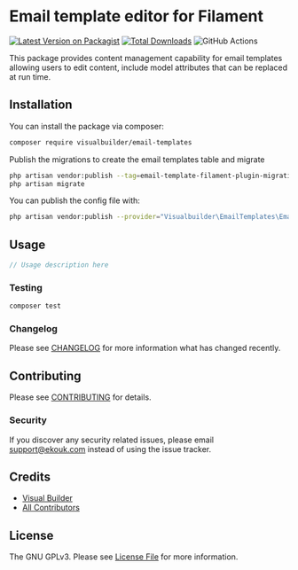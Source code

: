 # Email template editor for Filament

[![Latest Version on Packagist](https://img.shields.io/packagist/v/visualbuilder/email-templates.svg?style=flat-square)](https://packagist.org/packages/visualbuilder/email-templates)
[![Total Downloads](https://img.shields.io/packagist/dt/visualbuilder/email-templates.svg?style=flat-square)](https://packagist.org/packages/visualbuilder/email-templates)
![GitHub Actions](https://github.com/visualbuilder/email-templates/actions/workflows/main.yml/badge.svg)

This package provides content management capability for email templates allowing users to edit content, include model attributes that can be replaced at run time.

## Installation

You can install the package via composer:

```bash
composer require visualbuilder/email-templates
```

Publish the migrations to create the email templates table and migrate
```bash
php artisan vendor:publish --tag=email-template-filament-plugin-migrations
php artisan migrate
```

You can publish the config file with:

```bash
php artisan vendor:publish --provider="Visualbuilder\EmailTemplates\EmailTemplatesServiceProvider"
```

## Usage

```php
// Usage description here
```

### Testing

```bash
composer test
```

### Changelog

Please see [CHANGELOG](CHANGELOG.md) for more information what has changed recently.

## Contributing

Please see [CONTRIBUTING](CONTRIBUTING.md) for details.

### Security

If you discover any security related issues, please email support@ekouk.com instead of using the issue tracker.

## Credits

-   [Visual Builder](https://github.com/visualbuilder)
-   [All Contributors](../../contributors)

## License

The GNU GPLv3. Please see [License File](LICENSE.md) for more information.

